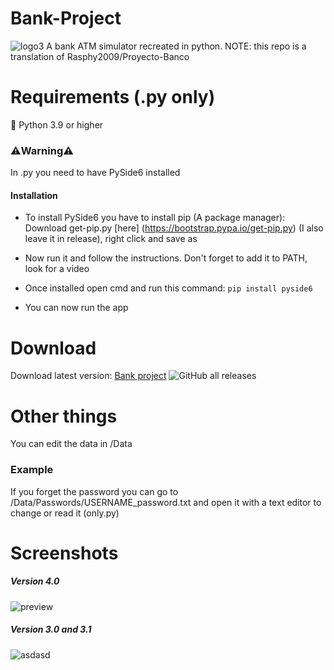 # Bank-Project
![logo3](https://user-images.githubusercontent.com/89478484/147884389-eca3d9d1-f29b-4ad8-a084-692b6e836ba1.png)
A bank ATM simulator recreated in python. NOTE: this repo is a translation of Rasphy2009/Proyecto-Banco

# Requirements (.py only)
🐍 Python 3.9 or higher

### ⚠️Warning⚠️
In .py you need to have PySide6 installed

#### Installation
- To install PySide6 you have to install pip (A package manager): Download get-pip.py [here] (https://bootstrap.pypa.io/get-pip.py) (I also leave it in release), right click and save as

- Now run it and follow the instructions. Don't forget to add it to PATH, look for a video

- Once installed open cmd and run this command: ``pip install pyside6``

- You can now run the app


# Download
Download latest version:
[Bank project](https://github.com/Rasphy2009/Bank-Project/releases/latest) ![GitHub all releases](https://img.shields.io/github/downloads/Rasphy2009/Bank-project/total?color=58ccde&label=Total%20downloads&logo=python&logoColor=FFFF00)

# Other things
You can edit the data in /Data

### Example
If you forget the password you can go to /Data/Passwords/USERNAME_password.txt and open it with a text editor to change or read it (only.py)

# Screenshots
##### Version 4.0
![preview](https://user-images.githubusercontent.com/89478484/149630845-3b6bde3c-e8ae-4048-8806-462a063bd97f.png)
##### Version 3.0 and 3.1
![asdasd](https://user-images.githubusercontent.com/89478484/147885287-1855aba5-2c28-4ec7-9333-c1bf97d7952c.png)
